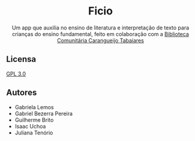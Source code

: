 <div align="center">  
  
# Ficio

Um app que auxilia no ensino de literatura e interpretação de texto para crianças do ensino fundamental, feito em colaboração com a [Biblioteca Comunitária Carangueijo Tabaiares](https://www.facebook.com/bibliotecacomunitariacaranguejo/?_rdc=2)

</div>

## Licensa

[GPL 3.0](https://www.gnu.org/licenses/gpl-3.0.en.html)

## Autores

- Gabriela Lemos
- Gabriel Bezerra Pereira
- Guilherme Brito
- Isaac Uchoa
- Juliana Tenório
